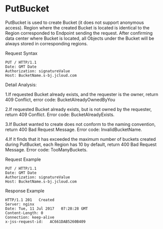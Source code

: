 # PutBucket

PutBucket is used to create Bucket (it does not support anonymous access). Region where the created Bucket is located is identical to the Region corresponded to Endpoint sending the request. After confirming data center where Bucket is located, all Objects under the Bucket will be always stored in corresponding regions.

Request Syntax
```
PUT / HTTP/1.1
Date: GMT Date
Authorization: signatureValue
Host: BucketName.s-bj.jcloud.com 
```

Detail Analysis:

1.If requested Bucket already exists, and the requester is the owner, return 409 Conflict, error code: BucketAlreadyOwnedByYou

2.If requested Bucket already exists, but is not owned by the requester, return 409 Conflict. Error code: BucketAlreadyExists.

3.If Bucket wanted to create does not conform to the naming convention, return 400 Bad Request Message. Error code: InvalidBucketName.

4.If it finds that it has exceeded the maximum number of buckets created during PutBucket, each Region has 10 by default, return 400 Bad Request Message. Error code: TooManyBuckets.

Request Example
```
PUT / HTTP/1.1
Date: GMT Date
Authorization: signatureValue
Host: BucketName.s-bj.jcloud.com 
```
Response Example 
```
HTTP/1.1 201   Created
Server: nginx
Date: Tue, 11 Jul 2017   07:28:28 GMT
Content-Length: 0
Connection: keep-alive
x-jss-request-id:   AC661DAB5260B409
```
